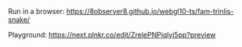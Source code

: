Run in a browser: https://8observer8.github.io/webgl10-ts/fam-trinlis-snake/

Playground: https://next.plnkr.co/edit/ZrelePNPjqlyj5pp?preview